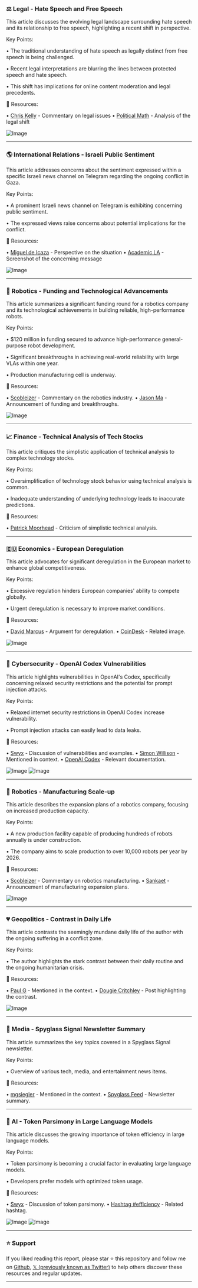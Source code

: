 ### ⚖️  Legal - Hate Speech and Free Speech

This article discusses the evolving legal landscape surrounding hate speech and its relationship to free speech, highlighting a recent shift in perspective.

Key Points:

•  The traditional understanding of hate speech as legally distinct from free speech is being challenged.


•  Recent legal interpretations are blurring the lines between protected speech and hate speech.


•  This shift has implications for online content moderation and legal precedents.



🔗 Resources:

• [Chris Kelly](https://x.com/thatchriskelly) - Commentary on legal issues
• [Political Math](https://x.com/politicalmath/status/1967771850668466477) - Analysis of the legal shift

![Image](https://pbs.twimg.com/amplify_video_thumb/1967754151389020160/img/hO_mjB7ElpLtkf5i.jpg)


---

### 🌎  International Relations - Israeli Public Sentiment

This article addresses concerns about the sentiment expressed within a specific Israeli news channel on Telegram regarding the ongoing conflict in Gaza.

Key Points:

•  A prominent Israeli news channel on Telegram is exhibiting concerning public sentiment.


•  The expressed views raise concerns about potential implications for the conflict.



🔗 Resources:

• [Miguel de Icaza](https://x.com/migueldeicaza) - Perspective on the situation
• [Academic LA](https://x.com/academic_la/status/1967751220279599159) - Screenshot of the concerning message


![Image](https://pbs.twimg.com/media/G07asVuaQAAByYW?format=jpg&name=small)


---

### 🤖 Robotics - Funding and Technological Advancements

This article summarizes a significant funding round for a robotics company and its technological achievements in building reliable, high-performance robots.

Key Points:

•  $120 million in funding secured to advance high-performance general-purpose robot development.


•  Significant breakthroughs in achieving real-world reliability with large VLAs within one year.


•  Production manufacturing cell is underway.


🔗 Resources:

• [Scobleizer](https://x.com/Scobleizer) - Commentary on the robotics industry.
• [Jason Ma](https://x.com/JasonMa2020/status/1967728110478188926) - Announcement of funding and breakthroughs.


![Image](https://pbs.twimg.com/amplify_video_thumb/1967706549947863041/img/a3BYIsPXsMnIVhd0.jpg)


---

### 📈 Finance - Technical Analysis of Tech Stocks

This article critiques the simplistic application of technical analysis to complex technology stocks.

Key Points:

•  Oversimplification of technology stock behavior using technical analysis is common.


•  Inadequate understanding of underlying technology leads to inaccurate predictions.



🔗 Resources:

• [Patrick Moorhead](https://x.com/PatrickMoorhead/status/1967740729624805561) - Criticism of simplistic technical analysis.


---

### 🇪🇺 Economics - European Deregulation

This article advocates for significant deregulation in the European market to enhance global competitiveness.

Key Points:

•  Excessive regulation hinders European companies' ability to compete globally.


•  Urgent deregulation is necessary to improve market conditions.



🔗 Resources:

• [David Marcus](https://x.com/davidmarcus/status/1967716975939031244) - Argument for deregulation.
• [CoinDesk](https://x.com/CoinDesk/status/1967657226396401977/photo/1) - Related image.

![Image](https://pbs.twimg.com/media/G06FzaAXgAAt2Ix?format=jpg&name=small)


---

### 🤖 Cybersecurity - OpenAI Codex Vulnerabilities

This article highlights vulnerabilities in OpenAI's Codex, specifically concerning relaxed security restrictions and the potential for prompt injection attacks.

Key Points:

•  Relaxed internet security restrictions in OpenAI Codex increase vulnerability.


•  Prompt injection attacks can easily lead to data leaks.



🔗 Resources:

• [Swyx](https://x.com/swyx/status/1967712015453225181) - Discussion of vulnerabilities and examples.
• [Simon Willison](https://x.com/simonw) - Mentioned in context.
• [OpenAI Codex](https://developers.openai.com/codex/cloud/in) - Relevant documentation.


![Image](https://pbs.twimg.com/media/G063epgbAAAAoUe?format=jpg&name=small)
![Image](https://pbs.twimg.com/media/G063l_0aEAEKPTC?format=jpg&name=small)


---

### 🤖 Robotics - Manufacturing Scale-up

This article describes the expansion plans of a robotics company, focusing on increased production capacity.

Key Points:

•  A new production facility capable of producing hundreds of robots annually is under construction.


•  The company aims to scale production to over 10,000 robots per year by 2026.


🔗 Resources:

• [Scobleizer](https://x.com/Scobleizer) - Commentary on robotics manufacturing.
• [Sankaet](https://x.com/sankaet/status/1967648427887694142) - Announcement of manufacturing expansion plans.


![Image](https://pbs.twimg.com/amplify_video_thumb/1967648283049988100/img/TDaOtC6NHhyASJ9_.jpg)


---

### 💔 Geopolitics - Contrast in Daily Life

This article contrasts the seemingly mundane daily life of the author with the ongoing suffering in a conflict zone.

Key Points:

•  The author highlights the stark contrast between their daily routine and the ongoing humanitarian crisis.



🔗 Resources:

• [Paul G](https://x.com/paulg) - Mentioned in the context.
• [Dougie Critchley](https://x.com/DougieCritchley/status/1967512894465335721) - Post highlighting the contrast.

![Image](https://pbs.twimg.com/amplify_video_thumb/1967151105206312960/img/NauzeUjS290IdLiI.jpg)


---

### 📰 Media - Spyglass Signal Newsletter Summary

This article summarizes the key topics covered in a Spyglass Signal newsletter.

Key Points:

•  Overview of various tech, media, and entertainment news items.


🔗 Resources:

• [mgsiegler](https://x.com/mgsiegler) - Mentioned in the context.
• [Spyglass Feed](https://x.com/Spyglass_Feed/status/1967610182386827513) - Newsletter summary.

---

### 🤖 AI - Token Parsimony in Large Language Models

This article discusses the growing importance of token efficiency in large language models.

Key Points:

•  Token parsimony is becoming a crucial factor in evaluating large language models.


•  Developers prefer models with optimized token usage.



🔗 Resources:

• [Swyx](https://x.com/swyx/status/1967662188962910709) - Discussion of token parsimony.
• [Hashtag #efficiency](https://x.com/hashtag/efficiency?src=hashtag_click) - Related hashtag.


![Image](https://pbs.twimg.com/media/G06KLPKa0AAyZyH?format=jpg&name=small)
![Image](https://pbs.twimg.com/media/G06KPXzaYAAIDNy?format=jpg&name=small)


---

### ⭐️ Support

If you liked reading this report, please star ⭐️ this repository and follow me on [Github](https://github.com/Drix10), [𝕏 (previously known as Twitter)](https://x.com/DRIX_10_) to help others discover these resources and regular updates.

---